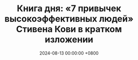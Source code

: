 ---
title: "Книга дня: «7 привычек высокоэффективных людей» Стивена Кови в кратком изложении"
description: >-
  🌟 «7 привычек высокоэффективных людей» — классика личностного роста от Стивена Кови, раскрывающая ключевые принципы для достижения успеха и гармонии в жизни. Станьте успешнее с книгой Стивена Кови! 7 привычек для продуктивности и роста. Читайте обзор и начните менять жизнь к лучшему уже сегодня!
date: 2024-08-13 00:00:00 +0800
categories: [Мышление, Конспекты-книг]
tags:
  [
    привычки-успеха,
    стивен-кови,
    личностный-рост,
    продуктивность,
    управление-временем,
    постановка-целей,
    успех,
    лидерство,
    эффективная-коммуникация,
    синергия,
    эмпатия,
    принципы-успеха
  ]
image: 
alt: 7 привычек успеха Кови обложка книги
fallback:
  - 
  - 
---